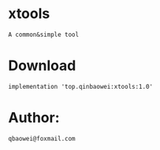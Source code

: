 # xtools
    A common&simple tool

# Download
    implementation 'top.qinbaowei:xtools:1.0'

# Author:
    qbaowei@foxmail.com